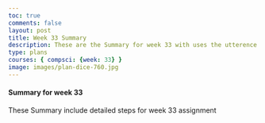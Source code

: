 ```yaml
---
toc: true
comments: false
layout: post
title: Week 33 Summary
description: These are the Summary for week 33 with uses the utterence bot
type: plans
courses: { compsci: {week: 33} }
image: images/plan-dice-760.jpg
---
```



#### Summary for week 33
These Summary include detailed steps for week 33 assignment

<script src="https://utteranc.es/client.js"
    repo="srivaidyas/student2.0"
    issue-term="pathname"
    label="comments"
    theme="github-light"
    crossorigin="anonymous"
    async>
</script>


